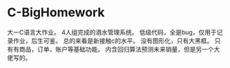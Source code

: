 # C-BigHomework
大一C语言大作业。
4人组完成的酒水管理系统。
低级代码，全是bug，仅用于记录作业，后生可鉴。
总的来看是新接触c的水平。
没有图形化，只有大黑框。
只有有商品，订单，账户等基础功能。
内含回归算法预测未来销量，但是另一个大佬写的。
